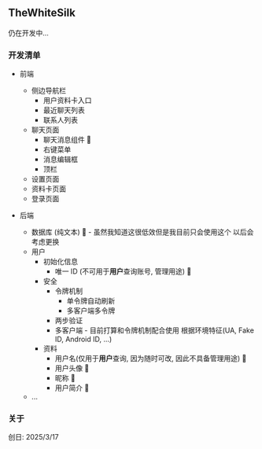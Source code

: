 ## TheWhiteSilk

仍在开发中...

### 开发清单

* 前端
  * 侧边导航栏
    * 用户资料卡入口
    * 最近聊天列表
    * 联系人列表
  * 聊天页面
    * 聊天消息组件 🥰
    * 右键菜单
    * 消息编辑框
    * 顶栏
  * 设置页面
  * 资料卡页面
  * 登录页面
    

* 后端
  * 数据库 (纯文本) 🥰 - 虽然我知道这很低效但是我目前只会使用这个 以后会考虑更换
  * 用户
    * 初始化信息
      * 唯一 ID (不可用于**用户**查询账号, 管理用途) 🥰
    * 安全
      * 令牌机制
        * 单令牌自动刷新
        * 多客户端多令牌
      * 两步验证
      * 多客户端 - 目前打算和令牌机制配合使用 根据环境特征(UA, Fake ID, Android ID, ...)
    * 资料
      * 用户名(仅用于**用户**查询, 因为随时可改, 因此不具备管理用途) 🥰
      * 用户头像 🥰
      * 昵称 🥰
      * 用户简介 🥰
  * ...

### 关于

创日: 2025/3/17
